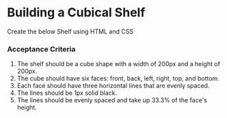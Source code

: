 # Building a Cubical Shelf

Create the below Shelf using HTML and CSS

### Acceptance Criteria

1. The shelf should be a cube shape with a width of 200px and a height of 200px.
2. The cube should have six faces: front, back, left, right, top, and bottom.
3. Each face should have three horizontal lines that are evenly spaced.
4. The lines should be 1px solid black.
5. The lines should be evenly spaced and take up 33.3% of the face's height.
